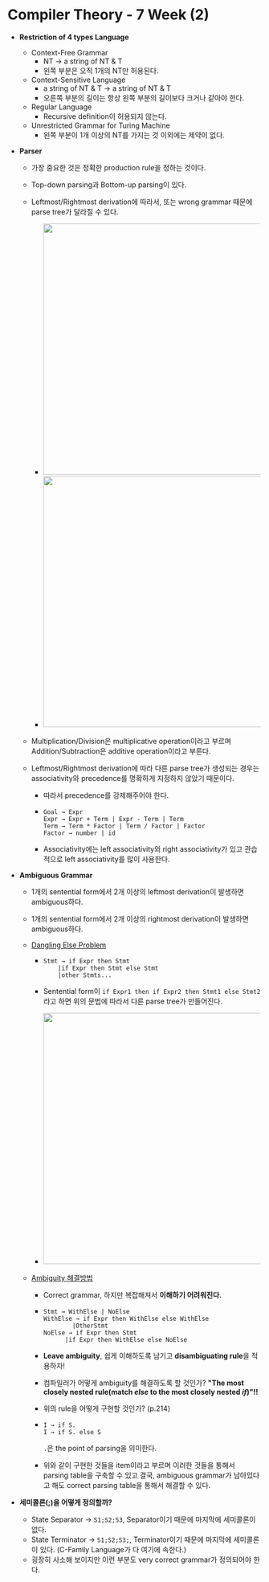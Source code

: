 # Compiler Theory - 7 Week (2)

* **Restriction of 4 types Language**

  * Context-Free Grammar
    * NT → a string of NT & T
    * 왼쪽 부분은 오직 1개의 NT만 허용된다.
  * Context-Sensitive Language
    * a string of NT & T → a string of NT & T
    * 오른쪽 부분의 길이는 항상 왼쪽 부분의 길이보다 크거나 같아야 한다.
  * Regular Language
    * Recursive definition이 허용되지 않는다.
  * Unrestricted Grammar for Turing Machine
    * 왼쪽 부분이 1개 이상의 NT를 가지는 것 이외에는 제약이 없다.

* **Parser**

  * 가장 중요한 것은 정확한 production rule을 정하는 것이다.

  * Top-down parsing과 Bottom-up parsing이 있다.

  * Leftmost/Rightmost derivation에 따라서, 또는 wrong grammar 때문에 parse tree가 달라질 수 있다.

    * <img src="https://user-images.githubusercontent.com/35518072/56009085-7a5d2100-5d19-11e9-9edb-da29a023ff2f.PNG" width="500px">
    * <img src="https://user-images.githubusercontent.com/35518072/56009083-79c48a80-5d19-11e9-9a53-70f27183ece5.PNG" width="500px">

  * Multiplication/Division은 multiplicative operation이라고 부르며 Addition/Subtraction은 additive operation이라고 부른다.

  * Leftmost/Rightmost derivation에 따라 다른 parse tree가 생성되는 경우는 associativity와 precedence를 명확하게 지정하지 않았기 때문이다.

    * 따라서 precedence를 강제해주어야 한다.

    * ```
      Goal → Expr
      Expr → Expr + Term | Expr - Term | Term
      Term → Term * Factor | Term / Factor | Factor
      Factor → number | id
      ```

    * Associativity에는 left associativity와 right associativity가 있고 관습적으로 left associativity를 많이 사용한다.

* **Ambiguous Grammar**

  * 1개의 sentential form에서 2개 이상의 leftmost derivation이 발생하면 ambiguous하다.

  * 1개의 sentential form에서 2개 이상의 rightmost derivation이 발생하면 ambiguous하다.

  * <u>Dangling Else Problem</u>

    * ```
      Stmt → if Expr then Stmt 
      	  |if Expr then Stmt else Stmt
      	  |other Stmts...
      ```

    * Sentential form이 `if Expr1 then if Expr2 then Stmt1 else Stmt2`라고 하면 위의 문법에 따라서 다른 parse tree가 만들어진다.

    * <img src="https://user-images.githubusercontent.com/35518072/56009084-79c48a80-5d19-11e9-9acd-6493cedb89f9.PNG" width="500px">

  * <u>Ambiguity 해결방법</u>

    * Correct grammar, 하지만 복잡해져서 **이해하기 어려워진다.**

    * ```
      Stmt → WithElse | NoElse
      WithElse → if Expr then WithElse else WithElse
      		  |OtherStmt
      NoElse → if Expr then Stmt
      		|if Expr then WithElse else NoElse
      ```

    * **Leave ambiguity**, 쉽게 이해하도록 남기고 **disambiguating rule**을 적용하자!

    * 컴파일러가 어떻게 ambiguity를 해결하도록 할 것인가?  **"The most closely nested rule(match *else* to the most closely nested *if*)"!!**

    * 위의 rule을 어떻게 구현할 것인가? (p.214)

    * ```
      I → if S.
      I → if S. else S
      ```

      `.`은 the point of parsing을 의미한다.

    * 위와 같이 구현한 것들을 item이라고 부르며 이러한 것들을 통해서 parsing table을 구축할 수 있고 결국, ambiguous grammar가 남아있다고 해도 correct parsing table을 통해서 해결할 수 있다.

* **세미콜론(;)을 어떻게 정의할까?**

  * State Separator → `S1;S2;S3`,  Separator이기 때문에 마지막에 세미콜론이 없다.
  * State Terminator → `S1;S2;S3;`, Terminator이기 때문에 마지막에 세미콜론이 있다. (C-Family Language가 다 여기에 속한다.)
  * 굉장히 사소해 보이지만 이런 부분도 very correct grammar가 정의되어야 한다.

